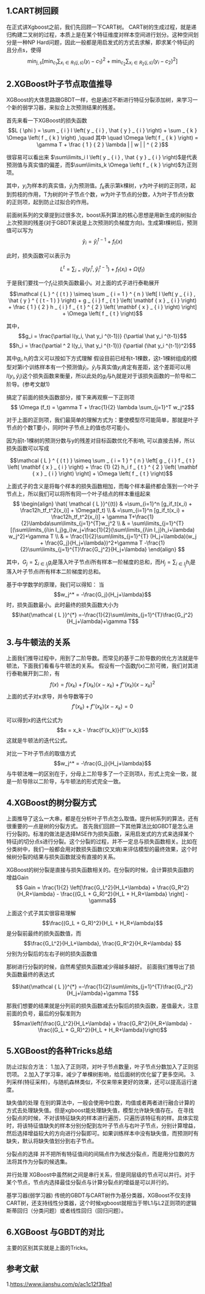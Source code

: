 ## 1.CART树回顾
在正式讲Xgboost之前，我们先回顾一下CART树。
CART树的生成过程，就是递归构建二叉树的过程，本质上是在某个特征维度对样本空间进行划分。这种空间划分是一种NP Hard问题，因此一般都是用启发式的方式去求解，即求某个特征j的且分点s，使得
$$\min_ { j , s } \left[ \min _ { c _ { 1 } } \sum _ { x _ { i } \in R _ { 1 } ( j , s ) } \left( y _ { i } - c _ { 1 } \right) ^ { 2 } + \min _ { c _ { 2 } } \sum _ { x _ { i } \in R _ { 2 } ( j , s ) } \left( y _ { i } - c _ { 2 } \right) ^ { 2 } \right]$$

## 2.XGBoost叶子节点取值推导
XGBoost的大体思路跟GBDT一样，也是通过不断进行特征分裂添加树，来学习一个新的弱学习器，来拟合上次预测结果的残差。

首先来看一下XGBoost的损失函数
$$L ( \phi ) = \sum _ { i } l \left( y _ { i } , \hat { y } _ { i } \right) + \sum _ { k } \Omega \left( f _ { k } \right) ,\quad 其中 \quad \Omega \left( f _ { k } \right) = \gamma T + \frac { 1 } { 2 } \lambda | | w | | ^ { 2 }$$

很容易可以看出来
$\sum\limits_i l \left( y _ { i } , \hat { y } _ { i } \right)$是代表预测值与真实值的偏差，而$\sum\limits_k \Omega \left( f _ { k } \right)$为正则项。

其中，$y_i$为样本的真实值，$\hat y_ i$为预测值。$f_k$表示第k棵树，$\gamma$为叶子树的正则项，起到剪枝的作用，T为树的叶子节点个数，$w$为叶子节点的分数，$\lambda$为叶子节点分数的正则项，起到防止过拟合的作用。

前面树系列的文章提到过很多次，boost系列算法的核心思想是用新生成的树拟合上次预测的残差(对于GBDT来说是上次预测的负梯度方向)。生成第t棵树后，预测值可以写为
$$\hat y_i = \hat y_i ^{t-1} + f_t(x)$$

此时，损失函数可以表示为

$$L^t = \sum _{i=1} l ( y _i^t , \hat y_i ^{t-1}) + f_t(x_i) + \Omega (f _t)$$

于是我们要找一个$f_t$让损失函数最小。对上面的式子进行泰勒展开
$$\mathcal { L } ^ { ( t ) } \simeq \sum _ { i = 1 } ^ { n } \left[ l \left( y _ { i } , \hat { y } ^ { ( t - 1 ) } \right) + g _ { i } f _ { t } \left( \mathbf { x } _ { i } \right) + \frac { 1 } { 2 } h _ { i } f _ { t } ^ { 2 } \left( \mathbf { x } _ { i } \right) \right] + \Omega \left( f _ { t } \right)$$

其中，
$$g_i = \frac{\partial l(y_i, \hat y_i ^{t-1})} {\partial \hat y_i ^{t-1}}$$
$$h_i = \frac{\partial ^ 2 l(y_i, \hat y_i ^{t-1})} {\partial (\hat y_i ^{t-1})^2}$$

其中$g_i, h_i$的含义可以按如下方式理解
假设目前已经有t-1棵数，这t-1棵树组成的模型对第i个训练样本有一个预测值$\hat y_i$，$\hat y_i$与真实值$y_i$肯定有差距，这个差距可以用$l(y_i, \hat y_i)$这个损失函数来衡量，所以此处的$g_i$与$h_i$就是对于该损失函数的一阶导和二阶导。(参考文献1)


搞定了前面的损失函数部分，接下来再观察一下正则项
$$ \Omega (f_t) = \gamma T + \frac{1}{2} \lambda \sum_{j=1}^T w_j^2$$

对于上面的正则项，我们最简单的理解方式为：要使模型尽可能简单，那就是叶子节点的个数T要小，同时叶子节点上的值也尽可能小。

因为前t-1棵树的预测分数与y的残差对目标函数优化不影响, 可以直接去掉，所以损失函数可以写成

$$\mathcal { L } ^ { ( t ) } \simeq \sum _ { i = 1 } ^ { n } \left[ g _ { i } f _ { t } \left( \mathbf { x } _ { i } \right) + \frac {1} {2} h_i f _ { t } ^ { 2 } \left( \mathbf { x } _ { i } \right) \right] + \Omega \left( f _ { t } \right)$$

上面式子的含义是将每个样本的损失函数相加，而每个样本最终都会落到一个叶子节点上，所以我们可以将所有同一个叶子结点的样本重组起来
$$
\begin{align}
\hat{ \mathcal { L }}^{(t)} & =\sum_{i=1}^n [g_if_t(x_i) + \frac12h_tf_t^2(x_i)] + \Omega(f_t) \\
 & =\sum_{i=1}^n [g_if_t(x_i) + \frac12h_tf_t^2(x_i)] + \gamma T+\frac{1}{2}\lambda\sum\limits_{j=1}^{T}w_j^2 \\ 
 & = \sum\limits_{j=1}^{T} [(\sum\limits_{i\in I_j}g_i)w_j+\frac{1}{2}(\sum\limits_{i\in I_j}h_i+\lambda) w_j^2]+\gamma T \\ 
 & = \frac{1}{2}\sum\limits_{j=1}^{T} (H_j+\lambda)(w_j + \frac{G_j}{H_j+\lambda})^2+\gamma T -\frac{1}{2}\sum\limits_{j=1}^{T}\frac{G_j^2}{H_j+\lambda} 
\end{align}
$$

其中，$G_j = \sum _{i \in I_j} g_i$是落入叶子节点i所有样本一阶梯度的总和，而$H_j = \sum _{i \in I_j} h_i$是落入叶子节点i所有样本二阶梯度的总和。

基于中学数学的原理，我们可以得知：
当
$$w_j^* = -\frac{G_j}{H_j+\lambda}$$
时，损失函数最小。此时最终的损失函数大小为
$$\hat{\mathcal { L }}^{*} =-\frac{1}{2}\sum\limits_{j=1}^{T}\frac{G_j^2}{H_j+\lambda}+\gamma T$$


## 3.与牛顿法的关系
上面我们推导过程中，用到了二阶导数。而常见的基于二阶导数的优化方法就是牛顿法，下面我们看看与牛顿法的关系。
假设有一个函数$f(x)$二阶可微，我们对其进行泰勒展开到二阶，有
$$f(x) = f(x_k) + f'(x_k)(x-x_k) + f''(x_k)(x-x_k)^2$$
上面的式子对x求导，并令导数等于0
$$f'(x_k) +  f''(x_k)(x-x_k) = 0$$

可以得到x的迭代公式为
$$x = x_k - \frac{f'(x_k)}{f''(x_k)}$$
这就是牛顿法的迭代公式。

对比一下叶子节点的取值方式
$$w_j^* = -\frac{G_j}{H_j+\lambda}$$
与牛顿法唯一的区别在于，分母上二阶导多了一个正则项$\lambda$，形式上完全一致，就是一阶导除以二阶导，与牛顿法的形式完全一致。

## 4.XGBoost的树分裂方式
上面推导了这么一大串，都是在分析叶子节点怎么取值。提升树系列的算法，还有很重要的一点是树的分裂方式。
首先我们回顾一下其他算法比如GBDT是怎么进行分裂的。标准的做法是选择MSE作为损失函数，采用启发式的方式来选择某个特征j的切分点s进行分裂。这个分裂的过程，并不一定总与损失函数相关。比如在分类树中，我们一般都会用对数损失函数(交叉熵)来评估模型的最终效果，这个时候树分裂的结果与损失函数就没有直接的关系。

XGBoost的树分裂是直接与损失函数相关的。在分裂的时候，会计算损失函数的增益Gain
$$ Gain = \frac{1}{2} \left[\frac{G_L^2}{H_L+\lambda}  + \frac{G_R^2}{H_R+\lambda} - \frac{(G_L + G_R)^2}{H_L + H_R+\lambda} \right] - \gamma$$

上面这个式子其实很容易理解
$$\frac{(G_L + G_R)^2}{H_L + H_R+\lambda}$$是分裂前最终的损失函数值，而
$$\frac{G_L^2}{H_L+\lambda}, \frac{G_R^2}{H_R+\lambda} $$
分别为分裂后的左右子树的损失函数值

那树进行分裂的时候，自然希望损失函数减少得越多越好。
前面我们推导出了损失函数最终的表达式

$$\hat{\mathcal { L }}^{*} =-\frac{1}{2}\sum\limits_{j=1}^{T}\frac{G_j^2}{H_j+\lambda}+\gamma T$$


那我们想要的结果就是分列前的损失函数减去分裂后的损失函数，差值最大，注意前面的负号，最后的分裂准则为
$$max\left(\frac{G_L^2}{H_L+\lambda} + \frac{G_R^2}{H_R+\lambda} - \frac{(G_L + G_R)^2}{H_L + H_R+\lambda}\right)$$

## 5.XGBoost的各种Tricks总结
防止过拟合方法：
1.加入了正则项，对叶子节点数量，叶子节点分数加入了正则惩罚项。
2.加入了学习率，减少了单棵树影响，给后面树的优化留了更多空间。
3.列采样(特征采样)，与随机森林类似，不仅来带来更好的效果，还可以提高运行速度。

缺失值的处理
在别的算法中，一般会使用中位数，均值或者两者进行融合计算的方式去处理缺失值。但是xgboost能处理缺失值，模型允许缺失值存在。
在寻找分裂点的时候，不对该特征缺失的样本进行遍历，只遍历该特征有的样。具体实现时，将该特征值缺失的样本分别分配到左叶子节点与右叶子节点，分别计算增益，然后选择增益较大的方向进行分裂即可。如果训练样本中没有缺失值，而预测时有缺失，默认将缺失值划分到右子节点。

分裂点的选择
并不把所有特征值间的间隔点作为候选分裂点，而是用分位数的方法将其作为分裂的候选集。

并行处理
XGBoost中虽然树之间是串行关系，但是同层级的节点可以并行。对于某个节点，节点内选择最佳分裂点与计算分裂点的增益是可以并行的。

基学习器(弱学习器)
传统的GBDT与CART树作为基分类器，XGBoost不仅支持CART树，还支持线性分类器，这个时候xgboost就相当于带L1与L2正则项的逻辑斯蒂回归（分类问题）或者线性回归（回归问题）。

## 6.XGBoost 与GBDT的对比
主要的区别其实就是上面的Tricks。


## 参考文献
1.https://www.jianshu.com/p/ac1c12f3fba1